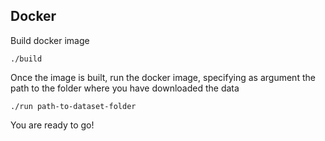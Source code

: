 <h2>Docker</h2>

Build docker image
```
./build
```
Once the image is built, run the docker image, specifying as argument the path to the folder where you have downloaded the data
```
./run path-to-dataset-folder
```

You are ready to go!
